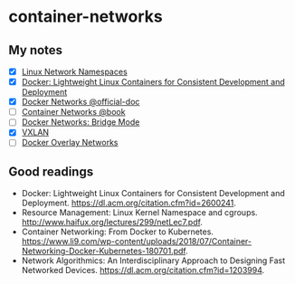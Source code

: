 # container-networks

## My notes

- [x] [Linux Network Namespaces](linux-netns.md)
- [x] [Docker: Lightweight Linux Containers for Consistent Development and Deployment](docker-intro.md)
- [x] [Docker Networks @official-doc](docker-networks.md)
- [ ] [Container Networks @book](container-networks.md)
- [ ] [Docker Networks: Bridge Mode](docker-bridge.md)
- [x] [VXLAN](vxlan.md)
- [ ] [Docker Overlay Networks](docker-overlay-networks.md)

## Good readings

- Docker: Lightweight Linux Containers for Consistent Development and Deployment. https://dl.acm.org/citation.cfm?id=2600241.
- Resource Management: Linux Kernel Namespace and cgroups. http://www.haifux.org/lectures/299/netLec7.pdf.
- Container Networking: From Docker to Kubernetes. https://www.li9.com/wp-content/uploads/2018/07/Container-Networking-Docker-Kubernetes-180701.pdf.
- Network Algorithmics: An Interdisciplinary Approach to Designing Fast Networked Devices. https://dl.acm.org/citation.cfm?id=1203994.
